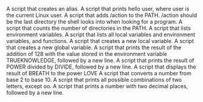 A script that creates an alias.
A script that prints hello user, where user is the current Linux user.
A script that adds /action to the PATH. /action should be the last directory the shell looks into when looking for a program.
A script that counts the number of directories in the PATH.
A script that lists environment variables.
A script that lists all local variables and environment variables, and functions.
A script that creates a new local variable.
A script that creates a new global variable.
A script that prints the result of the addition of 128 with the value stored in the environment variable TRUEKNOWLEDGE, followed by a new line.
A script that prints the result of POWER divided by DIVIDE, followed by a new line.
A script that displays the result of BREATH to the power LOVE
A script that converts a number from base 2 to base 10.
A script that prints all possible combinations of two letters, except oo.
A script that prints a number with two decimal places, followed by a new line.
